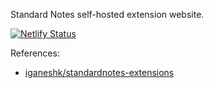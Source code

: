 Standard Notes self-hosted extension website.

[![Netlify Status](https://api.netlify.com/api/v1/badges/5f821cf5-ea10-4da4-8600-bcb3904fc806/deploy-status)](https://app.netlify.com/sites/standardnotes-extensions-selfhosted/deploys)

References:
- [iganeshk/standardnotes-extensions](https://github.com/iganeshk/standardnotes-extensions)
